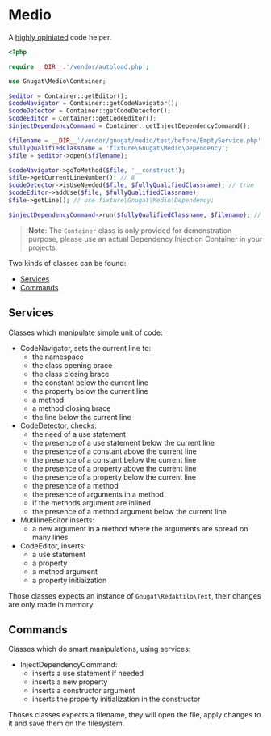 # Medio

A [highly opiniated](./doc/42-vocabulary.md) code helper.

```php
<?php

require __DIR__.'/vendor/autoload.php';

use Gnugat\Medio\Container;

$editor = Container::getEditor();
$codeNavigator = Container::getCodeNavigator();
$codeDetector = Container::getCodeDetector();
$codeEditor = Container::getCodeEditor();
$injectDependencyCommand = Container::getInjectDependencyCommand();

$filename = __DIR__'/vendor/gnugat/medio/test/before/EmptyService.php';
$fullyQualifiedClassname = 'fixture\Gnugat\Medio\Dependency';
$file = $editor->open($filename);

$codeNavigator->goToMethod($file, '__construct');
$file->getCurrentLineNumber(); // 8
$codeDetector->isUseNeeded($file, $fullyQualifiedClassname); // true
$codeEditor->addUse($file, $fullyQualifiedClassname);
$file->getLine(); // use fixture\Gnugat\Medio\Dependency;

$injectDependencyCommand->run($fullyQualifiedClassname, $filename); // see ./doc/21-inject-dependency.md
```

> **Note**: The `Container` class is only provided for demonstration purpose,
> please use an actual Dependency Injection Container in your projects.

Two kinds of classes can be found:

* [Services](#services)
* [Commands](#commands)

## Services

Classes which manipulate simple unit of code:

* CodeNavigator, sets the current line to:
    * the namespace
    * the class opening brace
    * the class closing brace
    * the constant below the current line
    * the property below the current line
    * a method
    * a method closing brace
    * the line below the current line
* CodeDetector, checks:
    * the need of a use statement
    * the presence of a use statement below the current line
    * the presence of a constant above the current line
    * the presence of a constant below the current line
    * the presence of a property above the current line
    * the presence of a property below the current line
    * the presence of a method
    * the presence of arguments in a method
    * if the methods argument are inlined
    * the presence of a method argument below the current line
* MutlilineEditor inserts:
    * a new argument in a method where the arguments are spread on many lines
* CodeEditor, inserts:
    * a use statement
    * a property
    * a method argument
    * a property initiaization

Those classes expects an instance of `Gnugat\Redaktilo\Text`, their changes are
only made in memory.

## Commands

Classes which do smart manipulations, using services:

* InjectDependencyCommand:
    * inserts a use statement if needed
    * inserts a new property
    * inserts a constructor argument
    * inserts the property initialization in the constructor

Thoses classes expects a filename, they will open the file, apply changes to it
and save them on the filesystem.
